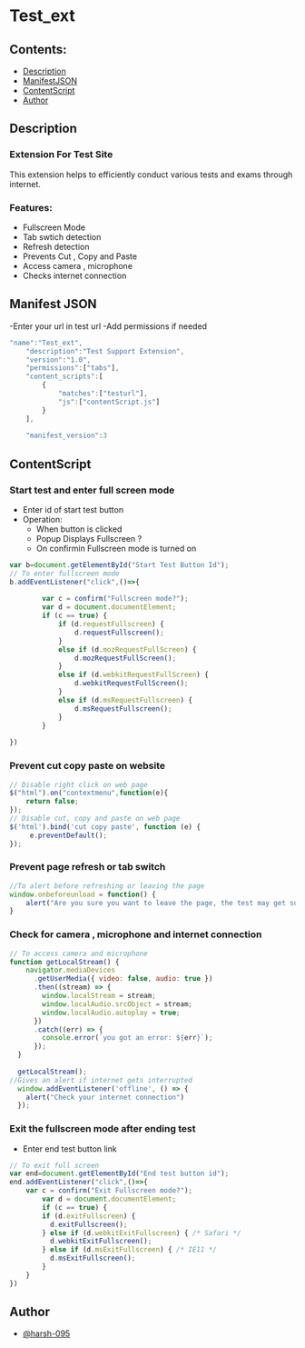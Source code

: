 # Test_ext
## Contents:
- [Description](#description)
- [ManifestJSON](#manifest-json)
- [ContentScript](#contentscript)
- [Author](#author)
## Description
### Extension For Test Site
This extension helps to efficiently conduct  various tests and exams through internet.
### Features:
- Fullscreen Mode
- Tab swtich detection
- Refresh detection
- Prevents Cut , Copy and Paste
- Access camera , microphone
- Checks internet connection
## Manifest JSON
-Enter your url in test url
-Add permissions if needed
```js
"name":"Test_ext",
    "description":"Test Support Extension",
    "version":"1.0",
    "permissions":["tabs"],
    "content_scripts":[
        {
            "matches":["testurl"],
            "js":["contentScript.js"]
        }
    ],
    
    "manifest_version":3
```
## ContentScript

### Start test and enter full screen mode

- Enter id of start test button
- Operation:
  - When button is clicked
  - Popup Displays Fullscreen ?
  - On confirmin Fullscreen mode is turned on

```js
var b=document.getElementById("Start Test Button Id");
// To enter fullscreen mode
b.addEventListener("click",()=>{
    
        var c = confirm("Fullscreen mode?");
        var d = document.documentElement;
        if (c == true) {
            if (d.requestFullscreen) {
                d.requestFullscreen();
            }
            else if (d.mozRequestFullScreen) {
                d.mozRequestFullScreen();
            }
            else if (d.webkitRequestFullScreen) {
                d.webkitRequestFullScreen();
            }
            else if (d.msRequestFullscreen) {
                d.msRequestFullscreen();
            }
        }
    
})
```
### Prevent cut copy paste on website
```js
// Disable right click on web page
$("html").on("contextmenu",function(e){
    return false;
});
// Disable cut, copy and paste on web page
$('html').bind('cut copy paste', function (e) {
     e.preventDefault();
});
```
###  Prevent page refresh or tab switch
```js
//To alert before refreshing or leaving the page
window.onbeforeunload = function() {
    alert("Are you sure you want to leave the page, the test may get submitted");
}
```
### Check for camera , microphone and internet connection
```js
// To access camera and microphone
function getLocalStream() {
    navigator.mediaDevices
      .getUserMedia({ video: false, audio: true })
      .then((stream) => {
        window.localStream = stream;
        window.localAudio.srcObject = stream;
        window.localAudio.autoplay = true;
      })
      .catch((err) => {
        console.error(`you got an error: ${err}`);
      });
  }
  
  getLocalStream();
//Gives an alert if internet gets interrupted
  window.addEventListener('offline', () => {
    alert("Check your internet connection")
  });
```

### Exit the fullscreen mode after ending test
- Enter end test button link
```js
// To exit full screen
var end=document.getElementById("End test button id");
end.addEventListener("click",()=>{
    var c = confirm("Exit Fullscreen mode?");
        var d = document.documentElement;
        if (c == true) {
        if (d.exitFullscreen) {
          d.exitFullscreen();
        } else if (d.webkitExitFullscreen) { /* Safari */
          d.webkitExitFullscreen();
        } else if (d.msExitFullscreen) { /* IE11 */
          d.msExitFullscreen();
        }
    }
})
```
## Author
- [@harsh-095](https://github.com/harsh-095)























